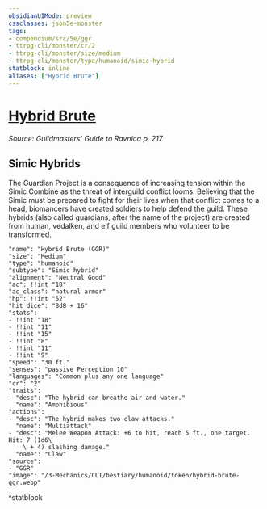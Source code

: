 ```yaml
---
obsidianUIMode: preview
cssclasses: json5e-monster
tags:
- compendium/src/5e/ggr
- ttrpg-cli/monster/cr/2
- ttrpg-cli/monster/size/medium
- ttrpg-cli/monster/type/humanoid/simic-hybrid
statblock: inline
aliases: ["Hybrid Brute"]
---
```

# [Hybrid Brute](3-Mechanics\CLI\bestiary\humanoid/hybrid-brute-ggr.md)
*Source: Guildmasters' Guide to Ravnica p. 217*  

## Simic Hybrids

The Guardian Project is a consequence of increasing tension within the Simic Combine as the threat of interguild conflict looms. Believing that the Simic must be prepared to fight for their lives when that conflict comes to a head, biomancers have created soldiers to help defend the guild. These hybrids (also called guardians, after the name of the project) are created from human, vedalken, and elf guild members who volunteer to be transformed.

```statblock
"name": "Hybrid Brute (GGR)"
"size": "Medium"
"type": "humanoid"
"subtype": "Simic hybrid"
"alignment": "Neutral Good"
"ac": !!int "18"
"ac_class": "natural armor"
"hp": !!int "52"
"hit_dice": "8d8 + 16"
"stats":
- !!int "18"
- !!int "11"
- !!int "15"
- !!int "8"
- !!int "11"
- !!int "9"
"speed": "30 ft."
"senses": "passive Perception 10"
"languages": "Common plus any one language"
"cr": "2"
"traits":
- "desc": "The hybrid can breathe air and water."
  "name": "Amphibious"
"actions":
- "desc": "The hybrid makes two claw attacks."
  "name": "Multiattack"
- "desc": "Melee Weapon Attack: +6 to hit, reach 5 ft., one target. Hit: 7 (1d6\
    \ + 4) slashing damage."
  "name": "Claw"
"source":
- "GGR"
"image": "/3-Mechanics/CLI/bestiary/humanoid/token/hybrid-brute-ggr.webp"
```
^statblock